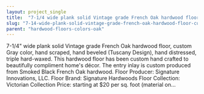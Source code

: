 ```yaml
---
layout: project_single
title:  "7-1/4 wide plank solid Vintage grade French Oak hardwood floor, custom Gray color, hand scraped, hand beveled (Tuscany Design), hand distressed, triple hard-waxed. This hardwood floor has been custom hand crafted to beautifully compliment home's dé"
slug: "7-14-wide-plank-solid-vintage-grade-french-oak-hardwood-floor-custom-gray-color-hand-scraped"
parent: "hardwood-floors-colors-oak"
---
```

7-1/4" wide plank solid Vintage grade French Oak hardwood floor, custom Gray color, hand scraped, hand beveled (Tuscany Design), hand distressed, triple hard-waxed. This hardwood floor has been custom hand crafted to beautifully compliment home's décor. The entry inlay is custom produced from Smoked Black French Oak hardwood. Floor Producer: Signature Innovations, LLC. Floor Brand: Signature Hardwoods Floor Collection: Victorian Collection Price: starting at $20 per sq. foot (material on...